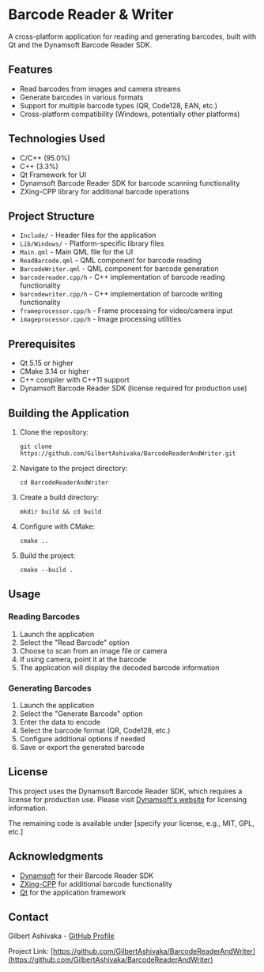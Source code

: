 # Barcode Reader & Writer

A cross-platform application for reading and generating barcodes, built with Qt and the Dynamsoft Barcode Reader SDK.

## Features

- Read barcodes from images and camera streams
- Generate barcodes in various formats
- Support for multiple barcode types (QR, Code128, EAN, etc.)
- Cross-platform compatibility (Windows, potentially other platforms)

## Technologies Used

- C/C++ (95.0%)
- C++ (3.3%)
- Qt Framework for UI
- Dynamsoft Barcode Reader SDK for barcode scanning functionality
- ZXing-CPP library for additional barcode operations

## Project Structure

- `Include/` - Header files for the application
- `Lib/Windows/` - Platform-specific library files
- `Main.qml` - Main QML file for the UI
- `ReadBarcode.qml` - QML component for barcode reading
- `BarcodeWriter.qml` - QML component for barcode generation
- `barcodereader.cpp/h` - C++ implementation of barcode reading functionality
- `barcodewriter.cpp/h` - C++ implementation of barcode writing functionality
- `frameprocessor.cpp/h` - Frame processing for video/camera input
- `imageprocessor.cpp/h` - Image processing utilities

## Prerequisites

- Qt 5.15 or higher
- CMake 3.14 or higher
- C++ compiler with C++11 support
- Dynamsoft Barcode Reader SDK (license required for production use)

## Building the Application

1. Clone the repository:
   ```
   git clone https://github.com/GilbertAshivaka/BarcodeReaderAndWriter.git
   ```

2. Navigate to the project directory:
   ```
   cd BarcodeReaderAndWriter
   ```

3. Create a build directory:
   ```
   mkdir build && cd build
   ```

4. Configure with CMake:
   ```
   cmake ..
   ```

5. Build the project:
   ```
   cmake --build .
   ```

## Usage

### Reading Barcodes

1. Launch the application
2. Select the "Read Barcode" option
3. Choose to scan from an image file or camera
4. If using camera, point it at the barcode
5. The application will display the decoded barcode information

### Generating Barcodes

1. Launch the application
2. Select the "Generate Barcode" option
3. Enter the data to encode
4. Select the barcode format (QR, Code128, etc.)
5. Configure additional options if needed
6. Save or export the generated barcode

## License

This project uses the Dynamsoft Barcode Reader SDK, which requires a license for production use. Please visit [Dynamsoft's website](https://www.dynamsoft.com/barcode-reader/overview/) for licensing information.

The remaining code is available under [specify your license, e.g., MIT, GPL, etc.]

## Acknowledgments

- [Dynamsoft](https://www.dynamsoft.com/) for their Barcode Reader SDK
- [ZXing-CPP](https://github.com/nu-book/zxing-cpp) for additional barcode functionality
- [Qt](https://www.qt.io/) for the application framework

## Contact

Gilbert Ashivaka - [GitHub Profile](https://github.com/GilbertAshivaka)

Project Link: [https://github.com/GilbertAshivaka/BarcodeReaderAndWriter](https://github.com/GilbertAshivaka/BarcodeReaderAndWriter)
